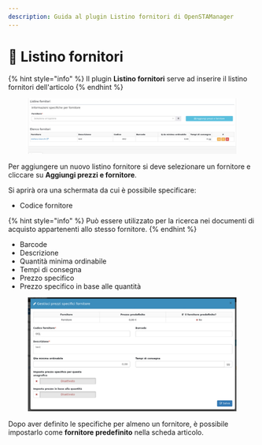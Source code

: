```yaml
---
description: Guida al plugin Listino fornitori di OpenSTAManager
---
```


# 🧾 Listino fornitori

{% hint style="info" %}
Il plugin **Listino fornitori** serve ad inserire il listino fornitori dell'articolo
{% endhint %}

<figure><img src="../../../../../.gitbook/assets/immagine (543).png" alt=""><figcaption></figcaption></figure>

Per aggiungere un nuovo listino fornitore si deve selezionare un fornitore e cliccare su **Aggiungi prezzi e fornitore**.

Si aprirà ora una schermata da cui è possibile specificare:

* Codice fornitore

{% hint style="info" %}
Può essere utilizzato per la ricerca nei documenti di acquisto appartenenti allo stesso fornitore.
{% endhint %}

* Barcode
* Descrizione
* Quantità minima ordinabile
* Tempi di consegna
* Prezzo specifico
* Prezzo specifico in base alle quantità



<figure><img src="../../../../../.gitbook/assets/immagine (118).png" alt=""><figcaption></figcaption></figure>

Dopo aver definito le specifiche per almeno un fornitore, è possibile impostarlo come **fornitore predefinito** nella scheda articolo.
